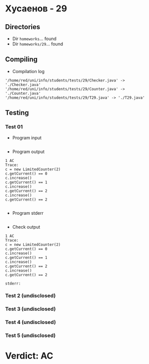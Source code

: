 # Хусаенов - 29
## Directories
- Dir `homeworks`... found
- Dir `homeworks/29`... found
## Compiling
- Compilation log
```
'/home/red/uni/info/students/tests/29/Checker.java' -> './Checker.java'
'/home/red/uni/info/students/tests/29/Counter.java' -> './Counter.java'
'/home/red/uni/info/students/tests/29/T29.java' -> './T29.java'

```
## Testing
### Test 01
- Program input
```

```
- Program output
```
1 AC
Trace:
c = new LimitedCounter(2)
c.getCurrent() == 0
c.increase()
c.getCurrent() == 1
c.increase()
c.getCurrent() == 2
c.increase()
c.getCurrent() == 2


```
- Program stderr
```

```
- Check output
```
1 AC
Trace:
c = new LimitedCounter(2)
c.getCurrent() == 0
c.increase()
c.getCurrent() == 1
c.increase()
c.getCurrent() == 2
c.increase()
c.getCurrent() == 2

stderr:

```
### Test 2 (undisclosed)
### Test 3 (undisclosed)
### Test 4 (undisclosed)
### Test 5 (undisclosed)
# Verdict: AC
